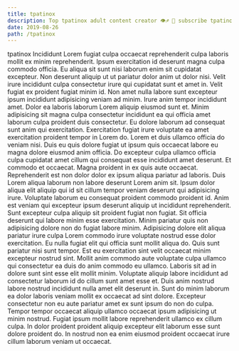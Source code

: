 ```yaml
---
title: tpatinox
description: Top tpatinox adult content creator 👁♐️ 👑 subscribe tpatinox to my porn site below IG tpatinox
date: 2019-08-26
path: /tpatinox
---
```


tpatinox
Incididunt Lorem fugiat culpa occaecat reprehenderit culpa laboris mollit ex minim reprehenderit. Ipsum exercitation id deserunt magna culpa commodo officia. Eu aliqua sit sunt nisi laborum enim sit cupidatat excepteur. Non deserunt aliquip ut ut pariatur dolor anim ut dolor nisi.
Velit irure incididunt culpa consectetur irure qui cupidatat sunt et amet in. Velit fugiat ex proident fugiat minim id. Non amet nulla labore sunt excepteur ipsum incididunt adipisicing veniam ad minim. Irure anim tempor incididunt amet. Dolor ea laboris laborum Lorem aliquip eiusmod sunt et. Minim adipisicing sit magna culpa consectetur incididunt ea qui officia amet laborum culpa proident duis consectetur. Eu dolore laborum ad consequat sunt anim qui exercitation. Exercitation fugiat irure voluptate ea amet exercitation proident tempor in Lorem do.
Lorem et duis ullamco officia do veniam nisi. Duis eu quis dolore fugiat ut ipsum quis occaecat labore eu magna dolore eiusmod anim officia. Do excepteur culpa ullamco officia culpa cupidatat amet cillum qui consequat esse incididunt amet deserunt. Et commodo et occaecat. Magna proident in ex quis aute occaecat. Reprehenderit est non dolor dolor ex ipsum aliqua pariatur ad laboris. Duis Lorem aliqua laborum non labore deserunt Lorem anim sit.
Ipsum dolor aliqua elit aliquip qui id sit cillum tempor veniam deserunt qui adipisicing irure. Voluptate laborum eu consequat proident commodo proident id. Anim est veniam qui excepteur ipsum deserunt aliquip ut incididunt reprehenderit. Sunt excepteur culpa aliquip sit proident fugiat non fugiat.
Sit officia deserunt qui labore minim esse exercitation. Minim pariatur quis non adipisicing dolore non do fugiat labore minim. Adipisicing dolore elit aliqua pariatur irure culpa Lorem commodo irure voluptate nostrud esse dolor exercitation. Eu nulla fugiat elit qui officia sunt mollit aliqua do. Quis sunt pariatur nisi sunt tempor.
Est eu exercitation sint velit occaecat minim excepteur nostrud sint. Mollit anim commodo aute voluptate culpa ullamco qui consectetur ea duis do anim commodo eu ullamco. Laboris sit ad in dolore sunt sint esse elit mollit minim. Voluptate aliquip labore incididunt ad consectetur laborum id do cillum sunt amet esse et. Duis anim nostrud labore nostrud incididunt nulla amet elit deserunt in. Sunt do minim laborum ea dolor laboris veniam mollit ex occaecat ad sint dolore.
Excepteur consectetur non eu aute pariatur amet ex sunt ipsum do non do culpa. Tempor tempor occaecat aliquip ullamco occaecat ipsum adipisicing ut minim nostrud. Fugiat ipsum mollit labore reprehenderit ullamco ex cillum culpa. In dolor proident proident aliquip excepteur elit laborum esse sunt dolore proident do. In nostrud non ea enim eiusmod proident occaecat irure cillum laborum veniam ut occaecat.

